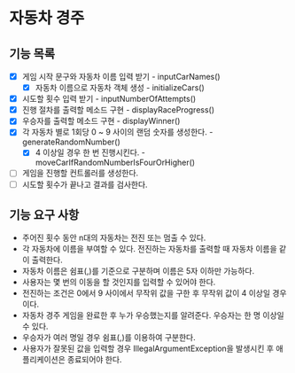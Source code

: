 # 자동차 경주

## 기능 목록

- [x] 게임 시작 문구와 자동차 이름 입력 받기 - inputCarNames()
    - [x] 자동차 이름으로 자동차 객체 생성 - initializeCars()
- [x] 시도할 횟수 입력 받기 - inputNumberOfAttempts()
- [x] 진행 절차를 출력할 메소드 구현 - displayRaceProgress()
- [x] 우승자를 출력할 메소드 구현 - displayWinner()
- [x] 각 자동차 별로 1회당 0 ~ 9 사이의 랜덤 숫자를 생성한다. - generateRandomNumber()
    - [x] 4 이상일 경우 한 번 진행시킨다. - moveCarIfRandomNumberIsFourOrHigher()
- [ ] 게임을 진행할 컨트롤러를 생성한다.
- [ ] 시도할 횟수가 끝나고 결과를 검사한다.

## 기능 요구 사항

- 주어진 횟수 동안 n대의 자동차는 전진 또는 멈출 수 있다.
- 각 자동차에 이름을 부여할 수 있다. 전진하는 자동차를 출력할 때 자동차 이름을 같이 출력한다.
- 자동차 이름은 쉼표(,)를 기준으로 구분하며 이름은 5자 이하만 가능하다.
- 사용자는 몇 번의 이동을 할 것인지를 입력할 수 있어야 한다.
- 전진하는 조건은 0에서 9 사이에서 무작위 값을 구한 후 무작위 값이 4 이상일 경우이다.
- 자동차 경주 게임을 완료한 후 누가 우승했는지를 알려준다. 우승자는 한 명 이상일 수 있다.
- 우승자가 여러 명일 경우 쉼표(,)를 이용하여 구분한다.
- 사용자가 잘못된 값을 입력할 경우 IllegalArgumentException을 발생시킨 후 애플리케이션은 종료되어야 한다.